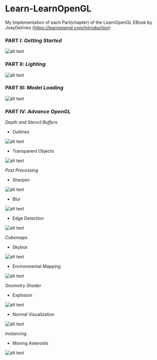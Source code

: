 # Learn-LearnOpenGL
My Implementation of each Part(chapter) of the LearnOpenGL EBook by JoeyDeVries  (https://learnopengl.com/Introduction)

### PART I: *Getting Started*
![alt text](https://github.com/tic-tacs/Learn-LearnOpenGL/blob/main/DemoGifs/Part1.gif) 

### PART II: *Lighting*
![alt text](https://github.com/tic-tacs/Learn-LearnOpenGL/blob/main/DemoGifs/Part2.gif?raw=true) 

### PART III: *Model Loading*
![alt text](https://github.com/tic-tacs/Learn-LearnOpenGL/blob/main/DemoGifs/Part3.gif?raw=true) 

### PART IV: *Advance OpenGL*
*Depth and Stencil Buffers*
 
- Outlines

![alt text](https://github.com/tic-tacs/Learn-LearnOpenGL/blob/main/DemoGifs/Part4_Outline.gif) 

- Transparent Objects

![alt text](https://github.com/tic-tacs/Learn-LearnOpenGL/blob/main/DemoGifs/Part4_Transparent.gif) 

*Post Processing*

- Sharpen

![alt text](https://github.com/tic-tacs/Learn-LearnOpenGL/blob/main/DemoGifs/Sharpen.gif) 

- Blur

![alt text](https://github.com/tic-tacs/Learn-LearnOpenGL/blob/main/DemoGifs/Blur.gif) 

- Edge Detection

![alt text](https://github.com/tic-tacs/Learn-LearnOpenGL/blob/main/DemoGifs/Edge_Detection.gif) 

*Cubemaps*

- Skybox

![alt text](https://github.com/tic-tacs/Learn-LearnOpenGL/blob/main/DemoGifs/skybox.gif) 

- Environmental Mapping

![alt text](https://github.com/tic-tacs/Learn-LearnOpenGL/blob/main/DemoGifs/environmental_mapping.gif) 

*Geometry Shader*

- Explosion

![alt text](https://github.com/tic-tacs/Learn-LearnOpenGL/blob/main/DemoGifs/explosion.gif) 

- Normal Visualization

![alt text](https://github.com/tic-tacs/Learn-LearnOpenGL/blob/main/DemoGifs/normals.gif) 

*Instancing*

- Moving Asteroids

![alt text](https://github.com/tic-tacs/Learn-LearnOpenGL/blob/main/DemoGifs/asteroids.gif) 
